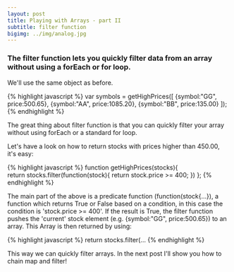 ```yaml
---
layout: post
title: Playing with Arrays - part II
subtitle: filter function
bigimg: ../img/analog.jpg
---
```


### The filter function lets you quickly filter data from an array without using a forEach or for loop.

We'll use the same object as before.

{% highlight javascript %}
var symbols = getHighPrices([
  {symbol:"GG", price:500.65},
  {symbol:"AA", price:1085.20},
  {symbol:"BB", price:135.00}
]);
{% endhighlight %} 

The great thing about filter function is that you can quickly filter your array without using forEach or a standard for loop.

Let's have a look on how to return stocks with prices higher than 450.00, it's easy:

{% highlight javascript %}
function getHighPrices(stocks){  
  return stocks.filter(function(stock){
      return stock.price >= 400;
  })
};
{% endhighlight %} 

The main part of the above is a predicate function (function(stock{...}), a function which returns True or False based on a condition, in this case the
condition is 'stock.price >= 400'. If the result is True, the filter function pushes the 'current' stock element (e.g. {symbol:"GG", price:500.65})
to an array. This Array is then returned by using:

{% highlight javascript %}
return stocks.filter(...
{% endhighlight %} 

This way we can quickly filter arrays. In the next post I'll show you how to chain map and filter! 
